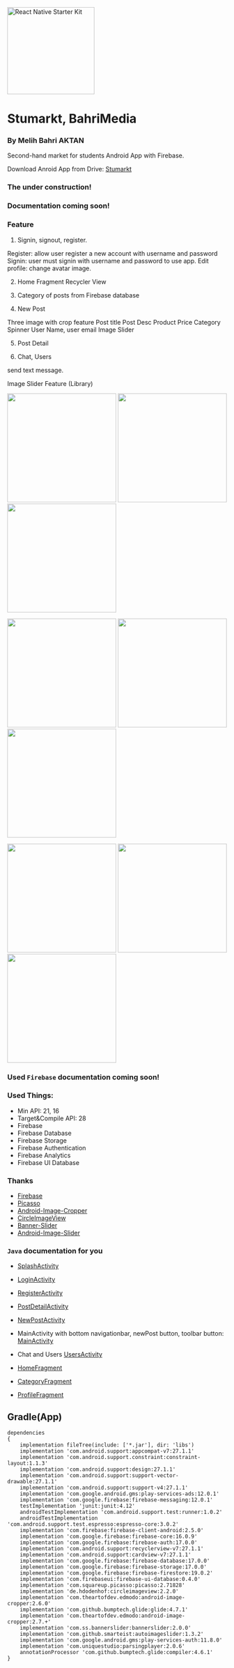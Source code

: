 <img src="https://github.com/melihbahri/BahriMedia/blob/master/screenshots/logo.png?raw=true" alt="React Native Starter Kit" width="200" />

# Stumarkt, BahriMedia 
### By Melih Bahri AKTAN

Second-hand market for students Android App with Firebase.

Download Anroid App from Drive: [Stumarkt](https://drive.google.com/open?id=1wlBplp0FMsA1DU7mkbcvi-3YK1hb8Cty)

### The under construction!
### Documentation coming soon!

### Feature  
1. Signin, signout, register.

Register: allow user register a new account with username and password
Signin: user must signin with username and password to use app.
Edit profile: change avatar image.

2. Home Fragment Recycler View 

3. Category of posts from Firebase database

4. New Post

Three image with crop feature
Post title
Post Desc
Product Price
Category Spinner
User Name, user email
Image Slider

5. Post Detail

6. Chat, Users

send text message.

Image Slider Feature (Library)


<img src="https://github.com/melihbahri/BahriMedia/blob/master/screenshots/Screenshot_2019-07-13-12-21-53.png?raw=true" width="250"/> <img src="https://github.com/melihbahri/BahriMedia/blob/master/screenshots/Screenshot_2019-07-13-12-21-50.png?raw=true" width="250"/> <img src="https://github.com/melihbahri/BahriMedia/blob/master/screenshots/Screenshot_2019-07-13-12-15-34.png?raw=true" width="250"/> 

<img src="https://github.com/melihbahri/BahriMedia/blob/master/screenshots/Screenshot_2019-07-13-12-15-27.png?raw=true" width="250"/> <img src="https://github.com/melihbahri/BahriMedia/blob/master/screenshots/Screenshot_2019-07-13-12-15-30.png?raw=true" width="250"/> <img src="https://github.com/melihbahri/BahriMedia/blob/master/screenshots/Screenshot_2019-07-13-12-15-40.png?raw=true" width="250"/>

<img src="https://github.com/melihbahri/BahriMedia/blob/master/screenshots/Screenshot_2019-07-13-12-15-45.png?raw=true" width="250"/> <img src="https://github.com/melihbahri/BahriMedia/blob/master/screenshots/Screenshot_2019-07-13-12-15-59.png?raw=true" width="250"/> <img src="https://github.com/melihbahri/BahriMedia/blob/master/screenshots/Screenshot_2019-07-13-12-16-21.png?raw=true" width="250"/>



### Used `Firebase` documentation coming soon!

### Used Things:
- Min API: 21, 16
- Target&Compile API: 28
- Firebase
- Firebase Database
- Firebase Storage
- Firebase Authentication
- Firebase Analytics
- Firebase UI Database

### Thanks

  * [Firebase](https://github.com/firebase/quickstart-android)
  * [Picasso](https://github.com/square/picasso)
  * [Android-Image-Cropper](https://github.com/ArthurHub/Android-Image-Cropper)
  * [CircleImageView](https://github.com/hdodenhof/CircleImageView)
  * [Banner-Slider](https://github.com/saeedsh92/Banner-Slider)
  * [Android-Image-Slider](https://github.com/smarteist/Android-Image-Slider)
  
  
### `Java` documentation for you
* [SplashActivity](https://github.com/melihbahri/BahriMedia/blob/master/app/src/main/java/com/bahricorp/stumarkt/Activity/SplashActivity.java)

* [LoginActivity](https://github.com/melihbahri/BahriMedia/blob/master/app/src/main/java/com/bahricorp/stumarkt/Activity/LoginActivity.java)
* [RegisterActivity](https://github.com/melihbahri/BahriMedia/blob/master/app/src/main/java/com/bahricorp/stumarkt/Activity/RegisterActivity.java)

* [PostDetailActivity](https://github.com/melihbahri/BahriMedia/blob/master/app/src/main/java/com/bahricorp/stumarkt/Activity/PostDetailActivity.java)
* [NewPostActivity](https://github.com/melihbahri/BahriMedia/blob/master/app/src/main/java/com/bahricorp/stumarkt/Activity/NewPostActivity.java)

* MainActivity with bottom navigationbar, newPost button, toolbar button: [MainActivity](https://github.com/melihbahri/BahriMedia/blob/master/app/src/main/java/com/bahricorp/stumarkt/Activity/MainActivity.java)

* Chat and Users
[UsersActivity](https://github.com/melihbahri/BahriMedia/blob/master/app/src/main/java/com/bahricorp/stumarkt/Activity/UsersActivity.java)

* [HomeFragment](https://github.com/melihbahri/BahriMedia/blob/master/app/src/main/java/com/bahricorp/stumarkt/fragments/HomeFragmentMain.java)
* [CategoryFragment](https://github.com/melihbahri/BahriMedia/blob/master/app/src/main/java/com/bahricorp/stumarkt/fragments/CategoryFragment.java)
* [ProfileFragment](https://github.com/melihbahri/BahriMedia/blob/master/app/src/main/java/com/bahricorp/stumarkt/fragments/ProfileFragment.java)

Gradle(App)
-----
```
dependencies 
{
    implementation fileTree(include: ['*.jar'], dir: 'libs')
    implementation 'com.android.support:appcompat-v7:27.1.1'
    implementation 'com.android.support.constraint:constraint-layout:1.1.3'
    implementation 'com.android.support:design:27.1.1'
    implementation 'com.android.support:support-vector-drawable:27.1.1'
    implementation 'com.android.support:support-v4:27.1.1'
    implementation 'com.google.android.gms:play-services-ads:12.0.1'
    implementation 'com.google.firebase:firebase-messaging:12.0.1'
    testImplementation 'junit:junit:4.12'
    androidTestImplementation 'com.android.support.test:runner:1.0.2'
    androidTestImplementation 'com.android.support.test.espresso:espresso-core:3.0.2'
    implementation 'com.firebase:firebase-client-android:2.5.0'
    implementation 'com.google.firebase:firebase-core:16.0.9'
    implementation 'com.google.firebase:firebase-auth:17.0.0'
    implementation 'com.android.support:recyclerview-v7:27.1.1'
    implementation 'com.android.support:cardview-v7:27.1.1'
    implementation 'com.google.firebase:firebase-database:17.0.0'
    implementation 'com.google.firebase:firebase-storage:17.0.0'
    implementation 'com.google.firebase:firebase-firestore:19.0.2'
    implementation 'com.firebaseui:firebase-ui-database:0.4.0'
    implementation 'com.squareup.picasso:picasso:2.71828'
    implementation 'de.hdodenhof:circleimageview:2.2.0'
    implementation 'com.theartofdev.edmodo:android-image-cropper:2.6.0'
    implementation 'com.github.bumptech.glide:glide:4.7.1'
    implementation 'com.theartofdev.edmodo:android-image-cropper:2.7.+'
    implementation 'com.ss.bannerslider:bannerslider:2.0.0'
    implementation 'com.github.smarteist:autoimageslider:1.3.2'
    implementation 'com.google.android.gms:play-services-auth:11.8.0'
    implementation 'com.uniquestudio:parsingplayer:2.0.6'
    annotationProcessor 'com.github.bumptech.glide:compiler:4.6.1'
}
```
